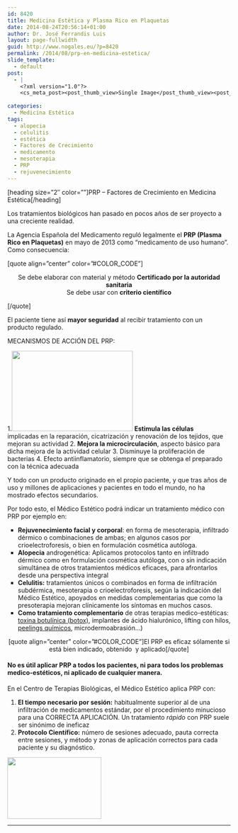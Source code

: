 ```yaml
---
id: 8420
title: Medicina Estética y Plasma Rico en Plaquetas
date: 2014-08-24T20:56:14+01:00
author: Dr. José Ferrandis Luis
layout: page-fullwidth
guid: http://www.nogales.eu/?p=8420
permalink: /2014/08/prp-en-medicina-estetica/
slide_template:
  - default
post:
  - |
    <?xml version="1.0"?>
    <cs_meta_post><post_thumb_view>Single Image</post_thumb_view><post_featured_image_as_thumbnail></post_featured_image_as_thumbnail><post_thumb_audio></post_thumb_audio><post_thumb_video></post_thumb_video><post_thumb_slider></post_thumb_slider><post_thumb_slider_type></post_thumb_slider_type><inside_post_thumb_view>Single Image</inside_post_thumb_view><inside_post_featured_image_as_thumbnail></inside_post_featured_image_as_thumbnail><inside_post_thumb_audio></inside_post_thumb_audio><inside_post_thumb_video></inside_post_thumb_video><inside_post_thumb_slider></inside_post_thumb_slider><inside_post_thumb_slider_type></inside_post_thumb_slider_type><post_social_sharing>on</post_social_sharing><post_author_info_show>on</post_author_info_show><post_tags_show>on</post_tags_show><post_attachment_show>on</post_attachment_show><page_title></page_title><page_sub_title></page_sub_title><page_subheader_color></page_subheader_color><page_subheader_font_color></page_subheader_font_color><header_banner_style>default_header</header_banner_style><header_banner_image></header_banner_image><header_banner_flex_slider>blog</header_banner_flex_slider><custom_slider_id></custom_slider_id><sidebar_layout><cs_layout></cs_layout></sidebar_layout></cs_meta_post>
    
categories:
  - Medicina Estética
tags:
  - alopecia
  - celulitis
  - estética
  - Factores de Crecimiento
  - medicamento
  - mesoterapia
  - PRP
  - rejuvenecimiento
---
```

[heading size=&#8221;2&#8243; color=&#8221;&#8221;]PRP &#8211; Factores de Crecimiento en Medicina Estética[/heading]

Los tratamientos biológicos han pasado en pocos años de ser proyecto a una creciente realidad.

La Agencia Española del Medicamento reguló legalmente el **PRP (Plasma Rico en Plaquetas)** en mayo de 2013 como &#8220;medicamento de uso humano&#8221;. Como consecuencia:

[quote align=&#8221;center&#8221; color=&#8221;#COLOR_CODE&#8221;]

<p style="text-align: center;">
  Se debe elaborar con material y método <strong>Certificado por la autoridad sanitaria</strong><br /> Se debe usar con <strong>criterio científico</strong>
</p>

[/quote]

El paciente tiene así **mayor seguridad** al recibir tratamiento con un producto regulado.

MECANISMOS DE ACCIÓN DEL PRP:

  1.<img loading="lazy" class="alignright  wp-image-8449" src="http://www.nogales.eu/wp-content/uploads/2014/08/c95CK200-300x199.jpg" alt="" width="273" height="181" srcset="https://www.nogales.eu/wp-content/uploads/2014/08/c95CK200-300x199.jpg 300w, https://www.nogales.eu/wp-content/uploads/2014/08/c95CK200-242x160.jpg 242w, https://www.nogales.eu/wp-content/uploads/2014/08/c95CK200.jpg 600w" sizes="(max-width: 273px) 100vw, 273px" /> **Estimula las células** implicadas en la reparación, cicatrización y renovación de los tejidos, que mejoran su actividad
  2. **Mejora la microcirculación**, aspecto básico para dicha mejora de la actividad celular
  3. Disminuye la proliferación de bacterias
  4. Efecto antiinflamatorio, siempre que se obtenga el preparado con la técnica adecuada

Y todo con un producto originado en el propio paciente, y que tras años de uso y millones de aplicaciones y pacientes en todo el mundo, no ha mostrado efectos secundarios.

Por todo esto, el Médico Estético podrá indicar un tratamiento médico con PRP por ejemplo en:

<ul style="list-style-type: square;">
  <li>
    <strong>Rejuvenecimiento facial y corporal</strong>: en forma de mesoterapia, infiltrado dérmico o combinaciones de ambas; en algunos casos por crioelectroforesis, o bien en formulación cosmética autóloga.
  </li>
  <li>
    <strong>Alopecia</strong> androgenética: Aplicamos protocolos tanto en infiltrado dérmico como en formulación cosmética autóloga, con o sin indicación simultánea de otros tratamientos médicos eficaces, para afrontarlos desde una perspectiva integral
  </li>
  <li>
    <strong>Celulitis:</strong> tratamientos únicos o combinados en forma de infiltración subdérmica, mesoterapia o crioelectroforesis, según la indicación del Médico Estético, apoyados en medidas complementarias que como la presoterapia mejoran clínicamente los síntomas en muchos casos.
  </li>
  <li>
    <strong>Como tratamiento complementario</strong> de otras terapias medico-estéticas: <span style="text-decoration: underline;"><a title="Toxina Botulínica en Medicina Estética" href="http://www.nogales.eu/2014/09/toxina-botulinica-en-medicina-estetica/">toxina botulínica (botox)</a></span>, implantes de ácido hialurónico, lifting con hilos, <span style="text-decoration: underline;"><a title="Peelings Químicos – Renovación Cutánea" href="http://www.nogales.eu/2014/09/peelings-quimicos/">peelings químicos</a></span>, microdermoabrasión&#8230;)
  </li>
</ul>

<p style="text-align: center;">
  [quote align=&#8221;center&#8221; color=&#8221;#COLOR_CODE&#8221;]El PRP es eficaz sólamente si está bien indicado, obtenido  y aplicado[/quote]
</p>

#### No es útil aplicar PRP a todos los pacientes, ni para todos los problemas medico-estéticos, ni aplicado de cualquier manera.

En el Centro de Terapias Biológicas, el Médico Estético aplica PRP con:

  1. **El tiempo necesario por sesión:** habitualmente superior al de una infiltración de medicamentos estándar, por el procedimiento minucioso para una CORRECTA APLICACIÓN. Un tratamiento _rápido_ con PRP suele ser sinónimo de ineficaz
  2. **Protocolo Científico:** número de sesiones adecuado, pauta correcta entre sesiones, y método y zonas de aplicación correctos para cada paciente y su diagnóstico.

<p style="text-align: left;">
  <img loading="lazy" class="aligncenter wp-image-8470 size-full" src="http://www.nogales.eu/wp-content/uploads/2014/08/mesoterapia-facial_detalle.jpg" alt="" width="212" height="139" />
</p>

* * *

<p style="text-align: center;">